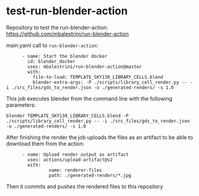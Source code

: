 # test-run-blender-action

Repository to test the run-blender-action: https://github.com/mbalestrini/run-blender-action

main.yaml call to `run-blender-action`:
```
      - name: Start the blender docker
        id: blender_docker
        uses: mbalestrini/run-blender-action@master
        with:
          file-to-load: TEMPLATE_SKY130_LIBRARY_CELLS.blend
          blender-extra-args: -P ./scripts/library_cell_render.py -- -i ./src_files/gds_to_render.json -o ./generated-renders/ -s 1.0
```

This job executes blender from the command line with the following parameters:

`blender TEMPLATE_SKY130_LIBRARY_CELLS.blend -P ./scripts/library_cell_render.py -- -i ./src_files/gds_to_render.json -o ./generated-renders/ -s 1.0`

After finishing the render the job uploads the files as an artifact to be able to download them from the action:
```
      - name: Upload render output as artifact
        uses: actions/upload-artifact@v2
        with:
                name: renderer-files
                path: ./generated-renders/*.jpg
```

Then it commits and pushes the rendered files to this repository




